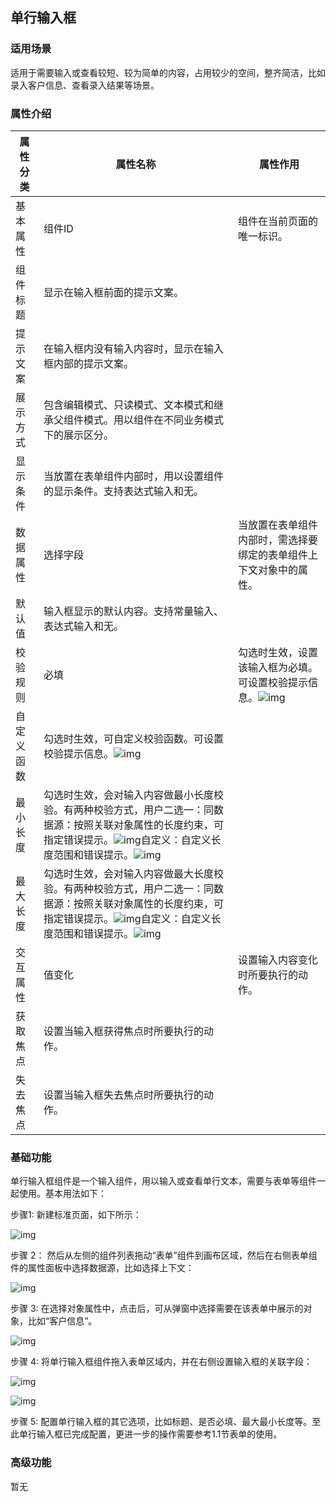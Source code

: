 ## **单行输入框**

### **适用场景**

适用于需要输入或查看较短、较为简单的内容，占用较少的空间，整齐简洁，比如录入客户信息、查看录入结果等场景。

### **属性介绍**



| 属性分类   | 属性名称                                                     | 属性作用                                                     |
| ---------- | ------------------------------------------------------------ | ------------------------------------------------------------ |
| 基本属性   | 组件ID                                                       | 组件在当前页面的唯一标识。                                   |
| 组件标题   | 显示在输入框前面的提示文案。                                 |                                                              |
| 提示文案   | 在输入框内没有输入内容时，显示在输入框内部的提示文案。       |                                                              |
| 展示方式   | 包含编辑模式、只读模式、文本模式和继承父组件模式。用以组件在不同业务模式下的展示区分。 |                                                              |
| 显示条件   | 当放置在表单组件内部时，用以设置组件的显示条件。支持表达式输入和无。 |                                                              |
| 数据属性   | 选择字段                                                     | 当放置在表单组件内部时，需选择要绑定的表单组件上下文对象中的属性。 |
| 默认值     | 输入框显示的默认内容。支持常量输入、表达式输入和无。         |                                                              |
| 校验规则   | 必填                                                         | 勾选时生效，设置该输入框为必填。可设置校验提示信息。![img](https://main.qcloudimg.com/raw/1c6500335ee4cd1ca40c226a2a1bf0c8.png) |
| 自定义函数 | 勾选时生效，可自定义校验函数。可设置校验提示信息。![img](https://main.qcloudimg.com/raw/8297471e5d3e9517e6ebad605d955be1.png) |                                                              |
| 最小长度   | 勾选时生效，会对输入内容做最小长度校验。有两种校验方式，用户二选一：同数据源：按照关联对象属性的长度约束，可指定错误提示。![img](https://main.qcloudimg.com/raw/643c2dfd0c374f32731c67e635a9acad.png)自定义：自定义长度范围和错误提示。![img](https://main.qcloudimg.com/raw/8afdd1db67626769f8fd91f1d1fcfe8d.png) |                                                              |
| 最大长度   | 勾选时生效，会对输入内容做最大长度校验。有两种校验方式，用户二选一：同数据源：按照关联对象属性的长度约束，可指定错误提示。![img](https://main.qcloudimg.com/raw/58595099fce92805a30c9c4336f75573.png)自定义：自定义长度范围和错误提示。![img](https://main.qcloudimg.com/raw/bd752c3f834d5699fe6068b7a6c64c20.png) |                                                              |
| 交互属性   | 值变化                                                       | 设置输入内容变化时所要执行的动作。                           |
| 获取焦点   | 设置当输入框获得焦点时所要执行的动作。                       |                                                              |
| 失去焦点   | 设置当输入框失去焦点时所要执行的动作。                       |                                                              |





### **基础功能**

单行输入框组件是一个输入组件，用以输入或查看单行文本，需要与表单等组件一起使用。基本用法如下：

步骤1: 新建标准页面，如下所示：

![img](https://main.qcloudimg.com/raw/91faf41a009d4a3ed191e844929353cb.png)

步骤 2： 然后从左侧的组件列表拖动“表单”组件到画布区域，然后在右侧表单组件的属性面板中选择数据源，比如选择上下文：

![img](https://main.qcloudimg.com/raw/30575ef10e11e896914414119df78010.png)

步骤 3: 在选择对象属性中，点击后，可从弹窗中选择需要在该表单中展示的对象，比如“客户信息”。

![img](https://main.qcloudimg.com/raw/9b6787231df361640bc7cefd9b5f263e.png)

步骤 4: 将单行输入框组件拖入表单区域内，并在右侧设置输入框的关联字段：

![img](https://main.qcloudimg.com/raw/ad054339e49d6c15dfd55b0f40a1f502.png)

![img](https://main.qcloudimg.com/raw/b363acb45d15be0466ad751aa75f065b.png)

步骤 5: 配置单行输入框的其它选项，比如标题、是否必填、最大最小长度等。至此单行输入框已完成配置，更进一步的操作需要参考1.1节表单的使用。

### **高级功能**

暂无